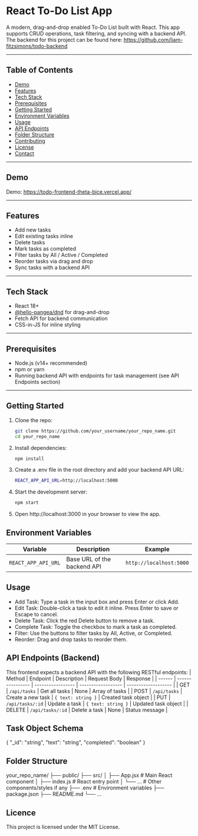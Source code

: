 # React To-Do List App

A modern, drag-and-drop enabled To-Do List built with React. This app supports CRUD operations, task filtering, and syncing with a backend API.\
The backend for this project can be found here: https://github.com/liam-fitzsimons/todo-backend

---

## Table of Contents

- [Demo](#demo)
- [Features](#features)
- [Tech Stack](#tech-stack)
- [Prerequisites](#prerequisites)
- [Getting Started](#getting-started)
- [Environment Variables](#environment-variables)
- [Usage](#usage)
- [API Endpoints](#api-endpoints)
- [Folder Structure](#folder-structure)
- [Contributing](#contributing)
- [License](#license)
- [Contact](#contact)

---

## Demo

Demo: https://todo-frontend-theta-bice.vercel.app/

---

## Features

- Add new tasks
- Edit existing tasks inline
- Delete tasks
- Mark tasks as completed
- Filter tasks by All / Active / Completed
- Reorder tasks via drag and drop
- Sync tasks with a backend API

---

## Tech Stack

- React 18+
- [@hello-pangea/dnd](https://github.com/hello-pangea/dnd) for drag-and-drop
- Fetch API for backend communication
- CSS-in-JS for inline styling

---

## Prerequisites

- Node.js (v14+ recommended)
- npm or yarn
- Running backend API with endpoints for task management (see API Endpoints section)

---

## Getting Started

1. Clone the repo:

   ```bash
   git clone https://github.com/your_username/your_repo_name.git
   cd your_repo_name
   ```
2. Install dependencies:

   ```bash
   npm install
   ```

3. Create a .env file in the root directory and add your backend API URL:

   ```bash
   REACT_APP_API_URL=http://localhost:5000
   ```

4. Start the development server:

   ```bash
   npm start
   ```

5. Open http://localhost:3000 in your browser to view the app.

   
## Environment Variables
| Variable            | Description                 | Example                 |
| ------------------- | --------------------------- | ----------------------- |
| `REACT_APP_API_URL` | Base URL of the backend API | `http://localhost:5000` |

## Usage
- Add Task: Type a task in the input box and press Enter or click Add.
- Edit Task: Double-click a task to edit it inline. Press Enter to save or Escape to cancel.
- Delete Task: Click the red Delete button to remove a task.
- Complete Task: Toggle the checkbox to mark a task as completed.
- Filter: Use the buttons to filter tasks by All, Active, or Completed.
- Reorder: Drag and drop tasks to reorder them.

## API Endpoints (Backend)
This frontend expects a backend API with the following RESTful endpoints:
| Method | Endpoint         | Description       | Request Body       | Response            |
| ------ | ---------------- | ----------------- | ------------------ | ------------------- |
| GET    | `/api/tasks`     | Get all tasks     | None               | Array of tasks      |
| POST   | `/api/tasks`     | Create a new task | `{ text: string }` | Created task object |
| PUT    | `/api/tasks/:id` | Update a task     | `{ text: string }` | Updated task object |
| DELETE | `/api/tasks/:id` | Delete a task     | None               | Status message      |

## Task Object Schema
{
  "_id": "string",
  "text": "string",
  "completed": "boolean"
}

## Folder Structure
your_repo_name/
├── public/
├── src/
│   ├── App.jsx         # Main React component
│   ├── index.js        # React entry point
│   └── ...             # Other components/styles if any
├── .env                # Environment variables
├── package.json
├── README.md
└── ...

## Licence
This project is licensed under the MIT License.
